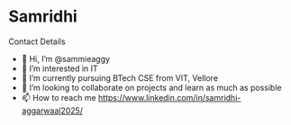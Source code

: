 # Samridhi
Contact Details


- 👋 Hi, I’m @sammieaggy
- 👀 I’m interested in IT
- 🌱 I’m currently pursuing BTech CSE from VIT, Vellore
- 💞️ I’m looking to collaborate on projects and learn as much as possible
- 📫 How to reach me https://www.linkedin.com/in/samridhi-aggarwaal2025/
